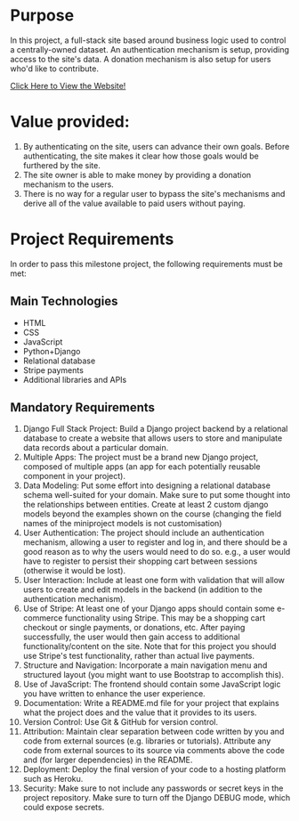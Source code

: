 # Purpose

In this project, a full-stack site based around business logic used to control a centrally-owned dataset. An authentication mechanism is setup, providing access to the site's data. A donation mechanism is also setup for users who'd like to contribute.

[Click Here to View the Website!](https://milestone-project-4.herokuapp.com/)

# Value provided:
1. By authenticating on the site, users can advance their own goals. Before authenticating, the site makes it clear how those goals would be furthered by the site.
2. The site owner is able to make money by providing a donation mechanism to the users.
3. There is no way for a regular user to bypass the site's mechanisms and derive all of the value available to paid users without paying.

# Project Requirements

In order to pass this milestone project, the following requirements must be met:

## Main Technologies

* HTML
* CSS
* JavaScript
* Python+Django
* Relational database
* Stripe payments
* Additional libraries and APIs

## Mandatory Requirements 

1. Django Full Stack Project: Build a Django project backend by a relational database to create a website that allows users to store and manipulate data records about a particular domain.
2. Multiple Apps: The project must be a brand new Django project, composed of multiple apps (an app for each potentially reusable component in your project).
3. Data Modeling: Put some effort into designing a relational database schema well-suited for your domain. Make sure to put some thought into the relationships between entities. Create at least 2 custom django models beyond the examples shown on the course (changing the field names of the miniproject models is not customisation)
4. User Authentication: The project should include an authentication mechanism, allowing a user to register and log in, and there should be a good reason as to why the users would need to do so. e.g., a user would have to register to persist their shopping cart between sessions (otherwise it would be lost).
5. User Interaction: Include at least one form with validation that will allow users to create and edit models in the backend (in addition to the authentication mechanism).
6. Use of Stripe: At least one of your Django apps should contain some e-commerce functionality using Stripe. This may be a shopping cart checkout or single payments, or donations, etc. After paying successfully, the user would then gain access to additional functionality/content on the site. Note that for this project you should use Stripe's test functionality, rather than actual live payments.
7. Structure and Navigation: Incorporate a main navigation menu and structured layout (you might want to use Bootstrap to accomplish this).
8. Use of JavaScript: The frontend should contain some JavaScript logic you have written to enhance the user experience.
9. Documentation: Write a README.md file for your project that explains what the project does and the value that it provides to its users.
10. Version Control: Use Git & GitHub for version control.
11. Attribution: Maintain clear separation between code written by you and code from external sources (e.g. libraries or tutorials). Attribute any code from external sources to its source via comments above the code and (for larger dependencies) in the README.
10. Deployment: Deploy the final version of your code to a hosting platform such as Heroku.
11. Security: Make sure to not include any passwords or secret keys in the project repository. Make sure to turn off the Django DEBUG mode, which could expose secrets.



